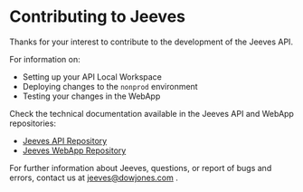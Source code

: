# Contributing to Jeeves
Thanks for your interest to contribute to the development of the Jeeves API.

For information on:

* Setting up your API Local Workspace
* Deploying changes to the `nonprod` environment
* Testing your changes in the WebApp

Check the technical documentation available in the Jeeves API and WebApp repositories:

* [Jeeves API Repository](https://github.dowjones.net/SharedServices/Jeeves.API)
* [Jeeves WebApp Repository](https://github.dowjones.net/SharedServices/Jeeves.WebApp)

For further information about Jeeves, questions, or report of bugs and errors, contact us at [jeeves@dowjones.com](mailto:jeeves@dowjones.com) .